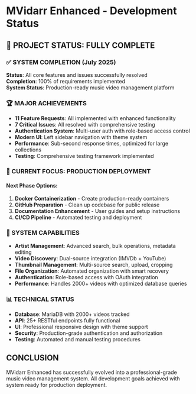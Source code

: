 # MVidarr Enhanced - Development Status

## 🎉 PROJECT STATUS: FULLY COMPLETE

### ✅ SYSTEM COMPLETION (July 2025)
**Status**: All core features and issues successfully resolved  
**Completion**: 100% of requirements implemented  
**System Status**: Production-ready music video management platform

### 🏆 MAJOR ACHIEVEMENTS
- **11 Feature Requests**: All implemented with enhanced functionality
- **7 Critical Issues**: All resolved with comprehensive testing
- **Authentication System**: Multi-user auth with role-based access control
- **Modern UI**: Left sidebar navigation with theme system
- **Performance**: Sub-second response times, optimized for large collections
- **Testing**: Comprehensive testing framework implemented

### 🎯 CURRENT FOCUS: PRODUCTION DEPLOYMENT

#### Next Phase Options:
1. **Docker Containerization** - Create production-ready containers
2. **GitHub Preparation** - Clean up codebase for public release
3. **Documentation Enhancement** - User guides and setup instructions
4. **CI/CD Pipeline** - Automated testing and deployment

### 🚀 SYSTEM CAPABILITIES
- **Artist Management**: Advanced search, bulk operations, metadata editing
- **Video Discovery**: Dual-source integration (IMVDb + YouTube)
- **Thumbnail Management**: Multi-source search, upload, cropping
- **File Organization**: Automated organization with smart recovery
- **Authentication**: Role-based access with OAuth integration
- **Performance**: Handles 2000+ videos with optimized database queries

### 📊 TECHNICAL STATUS
- **Database**: MariaDB with 2000+ videos tracked
- **API**: 25+ RESTful endpoints fully functional
- **UI**: Professional responsive design with theme support
- **Security**: Production-grade authentication and authorization
- **Testing**: Automated and manual testing procedures

## CONCLUSION
MVidarr Enhanced has successfully evolved into a professional-grade music video management system. All development goals achieved with system ready for production deployment.